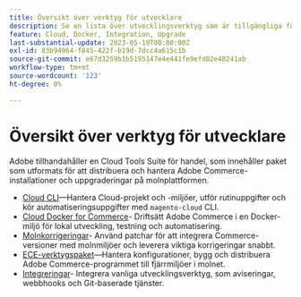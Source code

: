 ```yaml
---
title: Översikt över verktyg för utvecklare
description: Se en lista över utvecklingsverktyg som är tillgängliga för användning med Adobe Commerce i molninfrastruktur.
feature: Cloud, Docker, Integration, Upgrade
last-substantial-update: 2023-05-19T00:00:00Z
exl-id: 83b94964-f845-422f-b19d-7dcc4a615c1b
source-git-commit: e67d3259b1b5195147e4e441fe9efd82e48241ab
workflow-type: tm+mt
source-wordcount: '123'
ht-degree: 0%

---
```


# Översikt över verktyg för utvecklare

Adobe tillhandahåller en Cloud Tools Suite för handel, som innehåller paket som utformats för att distribuera och hantera Adobe Commerce-installationer och uppgraderingar på molnplattformen.

- [Cloud CLI](cloud-cli-overview.md)—Hantera Cloud-projekt och -miljöer, utför rutinuppgifter och kör automatiseringsuppgifter med `magento-cloud` CLI.
- [Cloud Docker for Commerce](cloud-docker.md)- Driftsätt Adobe Commerce i en Docker-miljö för lokal utveckling, testning och automatisering.
- [Molnkorrigeringar](../development/apply-patches.md)- Använd patchar för att integrera Commerce-versioner med molnmiljöer och leverera viktiga korrigeringar snabbt.
- [ECE-verktygspaket](package-overview.md)—Hantera konfigurationer, bygg och distribuera Adobe Commerce-programmet till fjärrmiljöer i molnet.
- [Integreringar](../integrations/overview.md)- Integrera vanliga utvecklingsverktyg, som aviseringar, webbhooks och Git-baserade tjänster.
